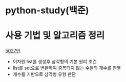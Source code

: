 # python-study(백준)

# 사용 기법 및 알고리즘 정리

[5027번](https://github.com/iodine-oxide/python-study/blob/main/5073.py)
- 이차원 list를 생성후 삼각형의 기본 원리 조건
- list를 set으로 변환하여 중복되지 않는 수들의 개수를 판별
- 개수를 기반으로 삼각형 유형 판단
